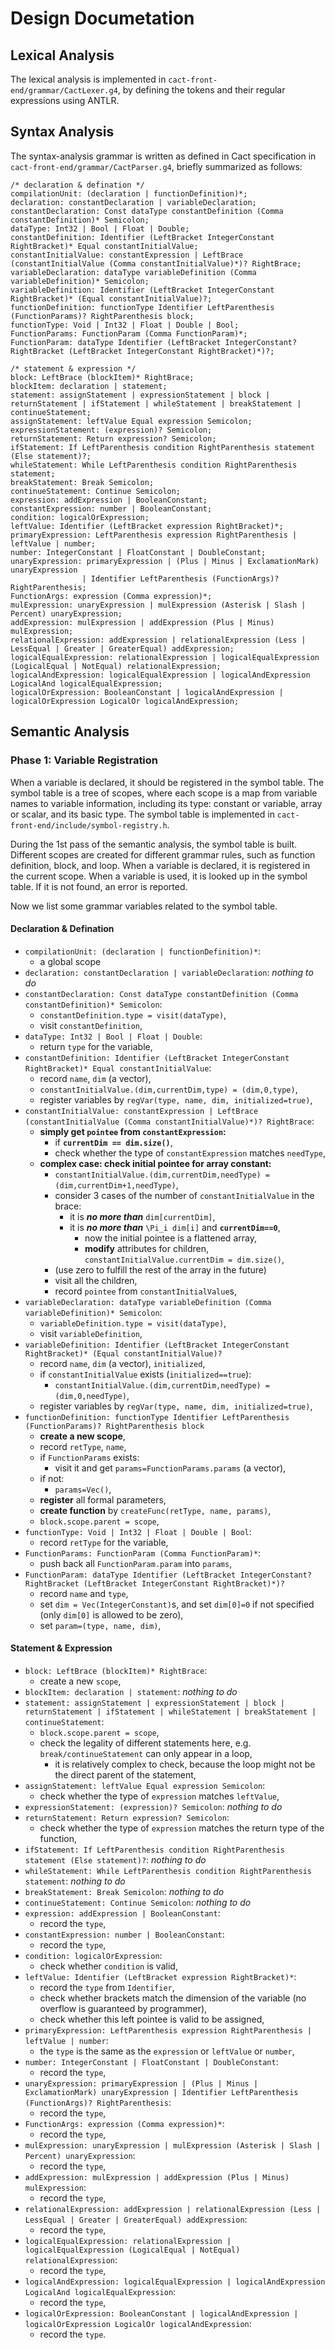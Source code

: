 # Design Documetation

## Lexical Analysis

The lexical analysis is implemented in `cact-front-end/grammar/CactLexer.g4`, by defining the tokens and their regular expressions using ANTLR.

## Syntax Analysis

The syntax-analysis grammar is written as defined in Cact specification in `cact-front-end/grammar/CactParser.g4`, briefly summarized as follows:

```antlr
/* declaration & defination */
compilationUnit: (declaration | functionDefinition)*;
declaration: constantDeclaration | variableDeclaration;
constantDeclaration: Const dataType constantDefinition (Comma constantDefinition)* Semicolon;
dataType: Int32 | Bool | Float | Double;
constantDefinition: Identifier (LeftBracket IntegerConstant RightBracket)* Equal constantInitialValue;
constantInitialValue: constantExpression | LeftBrace (constantInitialValue (Comma constantInitialValue)*)? RightBrace;
variableDeclaration: dataType variableDefinition (Comma variableDefinition)* Semicolon;
variableDefinition: Identifier (LeftBracket IntegerConstant RightBracket)* (Equal constantInitialValue)?;
functionDefinition: functionType Identifier LeftParenthesis (FunctionParams)? RightParenthesis block;
functionType: Void | Int32 | Float | Double | Bool;
FunctionParams: FunctionParam (Comma FunctionParam)*;
FunctionParam: dataType Identifier (LeftBracket IntegerConstant? RightBracket (LeftBracket IntegerConstant RightBracket)*)?;

/* statement & expression */
block: LeftBrace (blockItem)* RightBrace;
blockItem: declaration | statement;
statement: assignStatement | expressionStatement | block | returnStatement | ifStatement | whileStatement | breakStatement | continueStatement;
assignStatement: leftValue Equal expression Semicolon;
expressionStatement: (expression)? Semicolon;
returnStatement: Return expression? Semicolon;
ifStatement: If LeftParenthesis condition RightParenthesis statement (Else statement)?;
whileStatement: While LeftParenthesis condition RightParenthesis statement;
breakStatement: Break Semicolon;
continueStatement: Continue Semicolon;
expression: addExpression | BooleanConstant;
constantExpression: number | BooleanConstant;
condition: logicalOrExpression;
leftValue: Identifier (LeftBracket expression RightBracket)*;
primaryExpression: LeftParenthesis expression RightParenthesis | leftValue | number;
number: IntegerConstant | FloatConstant | DoubleConstant;
unaryExpression: primaryExpression | (Plus | Minus | ExclamationMark) unaryExpression
                | Identifier LeftParenthesis (FunctionArgs)? RightParenthesis;
FunctionArgs: expression (Comma expression)*;
mulExpression: unaryExpression | mulExpression (Asterisk | Slash | Percent) unaryExpression;
addExpression: mulExpression | addExpression (Plus | Minus) mulExpression;
relationalExpression: addExpression | relationalExpression (Less | LessEqual | Greater | GreaterEqual) addExpression;
logicalEqualExpression: relationalExpression | logicalEqualExpression (LogicalEqual | NotEqual) relationalExpression;
logicalAndExpression: logicalEqualExpression | logicalAndExpression LogicalAnd logicalEqualExpression;
logicalOrExpression: BooleanConstant | logicalAndExpression | logicalOrExpression LogicalOr logicalAndExpression;
```

## Semantic Analysis

### Phase 1: Variable Registration

When a variable is declared, it should be registered in the symbol table. The symbol table is a tree of scopes, where each scope is a map from variable names to variable information, including its type: constant or variable, array or scalar, and its basic type. The symbol table is implemented in `cact-front-end/include/symbol-registry.h`.

During the 1st pass of the semantic analysis, the symbol table is built. Different scopes are created for different grammar rules, such as function definition, block, and loop. When a variable is declared, it is registered in the current scope. When a variable is used, it is looked up in the symbol table. If it is not found, an error is reported.

Now we list some grammar variables related to the symbol table.

#### Declaration & Defination

- `compilationUnit: (declaration | functionDefinition)*`:
  - a global scope
- `declaration: constantDeclaration | variableDeclaration`: *nothing to do*
- `constantDeclaration: Const dataType constantDefinition (Comma constantDefinition)* Semicolon`:
  <!-- - `type=dataType.type`, -->
  - `constantDefinition.type = visit(dataType)`,
  - visit `constantDefinition`,
  <!-- - register variables by `regVar(type, name, dim, initialized=true, value)`, -->
- `dataType: Int32 | Bool | Float | Double`:
  - return `type` for the variable,
- `constantDefinition: Identifier (LeftBracket IntegerConstant RightBracket)* Equal constantInitialValue`:
  - record `name`, `dim` (a vector),
  - `constantInitialValue.(dim,currentDim,type) = (dim,0,type)`,
  <!-- - `value = constantInitialValue.value`, -->
  - register variables by `regVar(type, name, dim, initialized=true)`,
- `constantInitialValue: constantExpression | LeftBrace (constantInitialValue (Comma constantInitialValue)*)? RightBrace`:
  - **simply get `pointee` from `constantExpression`:**
    - if **`currentDim == dim.size()`**,
    - check whether the type of `constantExpression` matches `needType`,
  - **complex case: check initial pointee for array constant:**
    - `constantInitialValue.(dim,currentDim,needType) = (dim,currentDim+1,needType)`,
    - consider 3 cases of the number of `constantInitialValue` in the brace:
      - it is ***no more than*** `dim[currentDim]`,
      - it is ***no more than*** `\Pi_i dim[i]` and **`currentDim==0`**,
        - now the initial pointee is a flattened array,
        - **modify** attributes for children, `constantInitialValue.currentDim = dim.size()`,
    - (use zero to fulfill the rest of the array in the future)
    - visit all the children,
    - record `pointee` from `constantInitialValue`s,
- `variableDeclaration: dataType variableDefinition (Comma variableDefinition)* Semicolon`:
  <!-- - `type=dataType.type`, -->
  - `variableDefinition.type = visit(dataType)`,
  - visit `variableDefinition`,
  <!-- - register variables by `regVar(type, name, dim, initialized, value)`, -->
- `variableDefinition: Identifier (LeftBracket IntegerConstant RightBracket)* (Equal constantInitialValue)?`
  - record `name`, `dim` (a vector), `initialized`,
  - if `constantInitialValue` exists (`initialized==true`):
    - `constantInitialValue.(dim,currentDim,needType) = (dim,0,needType)`,
    <!-- - `value = constantInitialValue.value`, -->
  - register variables by `regVar(type, name, dim, initialized=true)`,
- `functionDefinition: functionType Identifier LeftParenthesis (FunctionParams)? RightParenthesis block`
  - **create a new scope**,
  - record `retType`, `name`,
  - if `FunctionParams` exists:
    - visit it and get `params=FunctionParams.params` (a vector),
  - if not:
    - `params=Vec()`,
  - **register** all formal parameters,
  - **create function** by `createFunc(retType, name, params)`,
  - `block.scope.parent = scope`,
- `functionType: Void | Int32 | Float | Double | Bool`:
  - record `retType` for the variable,
- `FunctionParams: FunctionParam (Comma FunctionParam)*`:
  - push back all `FunctionParam.param` into `params`,
- `FunctionParam: dataType Identifier (LeftBracket IntegerConstant? RightBracket (LeftBracket IntegerConstant RightBracket)*)?`
  - record `name` and `type`,
  - set `dim = Vec(IntegerConstant)`s, and set `dim[0]=0` if not specified (only `dim[0]` is allowed to be zero), 
  - set `param=(type, name, dim)`,

#### Statement & Expression

- `block: LeftBrace (blockItem)* RightBrace`:
  - create a new `scope`,
- `blockItem: declaration | statement`: *nothing to do*
- `statement: assignStatement | expressionStatement | block | returnStatement | ifStatement | whileStatement | breakStatement | continueStatement`:
  - `block.scope.parent = scope`,
  - check the legality of different statements here, e.g. `break/continueStatement` can only appear in a loop,
    - it is relatively complex to check, because the loop might not be the direct parent of the statement,
- `assignStatement: leftValue Equal expression Semicolon`:
  - check whether the type of `expression` matches `leftValue`,
- `expressionStatement: (expression)? Semicolon`: *nothing to do*
- `returnStatement: Return expression? Semicolon`:
  - check whether the type of `expression` matches the return type of the function,
- `ifStatement: If LeftParenthesis condition RightParenthesis statement (Else statement)?`: *nothing to do*
- `whileStatement: While LeftParenthesis condition RightParenthesis statement`: *nothing to do*
- `breakStatement: Break Semicolon`: *nothing to do*
- `continueStatement: Continue Semicolon`: *nothing to do*
- `expression: addExpression | BooleanConstant`:
  - record the `type`,
- `constantExpression: number | BooleanConstant`:
  - record the `type`,
- `condition: logicalOrExpression`:
  - check whether `condition` is valid,
- `leftValue: Identifier (LeftBracket expression RightBracket)*`:
  - record the `type` from `Identifier`,
  - check whether brackets match the dimension of the variable (no overflow is guaranteed by programmer),
  - check whether this left pointee is valid to be assigned,
- `primaryExpression: LeftParenthesis expression RightParenthesis | leftValue | number`:
  - the `type` is the same as the `expression` or `leftValue` or `number`,
- `number: IntegerConstant | FloatConstant | DoubleConstant`:
  - record the `type`,
- `unaryExpression: primaryExpression | (Plus | Minus | ExclamationMark) unaryExpression | Identifier LeftParenthesis (FunctionArgs)? RightParenthesis`:
  - record the `type`,
- `FunctionArgs: expression (Comma expression)*`:
  - record the `type`,
- `mulExpression: unaryExpression | mulExpression (Asterisk | Slash | Percent) unaryExpression`:
  - record the `type`,
- `addExpression: mulExpression | addExpression (Plus | Minus) mulExpression`:
  - record the `type`,
- `relationalExpression: addExpression | relationalExpression (Less | LessEqual | Greater | GreaterEqual) addExpression`:
  - record the `type`,
- `logicalEqualExpression: relationalExpression | logicalEqualExpression (LogicalEqual | NotEqual) relationalExpression`:
  - record the `type`,
- `logicalAndExpression: logicalEqualExpression | logicalAndExpression LogicalAnd logicalEqualExpression`:
  - record the `type`,
- `logicalOrExpression: BooleanConstant | logicalAndExpression | logicalOrExpression LogicalOr logicalAndExpression`:
  - record the `type`.


